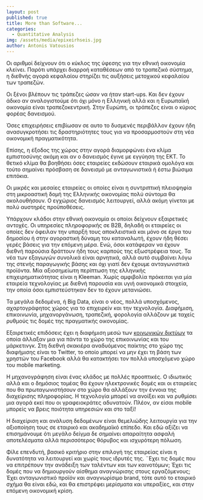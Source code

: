 ```yaml
---
layout: post
published: true
title: More than Software...
categories:
  - Quantitative Analysis
img: /assets/media/epixeirhseis.jpg
author: Antonis Vatousios
---
```

Οι αριθμοί δείχνουν ότι ο κύκλος της ύφεσης για την εθνική οικονομία κλείνει. Παρότι υπάρχει διαρροή καταθέσεων από το τραπεζικό σύστημα, η διεθνής αγορά κεφαλαίου στηρίζει τις αυξήσεις μετοχικού κεφαλαίου των τραπεζών.

Οι ξένοι βλέπουν τις τράπεζες ώσαν να ήταν start-ups. Και δεν έχουν άδικο αν αναλογιστούμε ότι όχι μόνο η Ελληνική αλλά και η Ευρωπαϊκή οικονομία είναι τραπεζοκεντρική. Στην Ευρώπη, οι τράπεζες είναι ο κύριος φορέας δανεισμού.

Όσες επιχειρήσεις επιβίωσαν σε αυτο το δυσμενές περιβάλλον έχουν ήδη ανασυγκροτήσει τις δραστηριότητες τους για να προσαρμοστούν στη νέα οικονομική πραγματικότητα.

Επίσης, η έξοδος της χώρας στην αγορά διαμορφώνει ένα κλίμα εμπιστοσύνης ακόμη και αν ο δανεισμός έγινε με εγγύηση της ΕΚΤ. Το θετικό κλίμα θα βοηθήσει όσες εταιρείες εκδώσουν εταιρικά ομολόγα και τούτο σημαίνει πρόσβαση σε δανεισμό με ανταγωνιστικά ή έστω βιώσιμα επιτόκια.

Οι μικρές και μεσαίες εταιρείες οι οποίες είναι η συντριπτική πλειοψηφία στη μικροαστική δομή της Ελληνικής οικονομίας πολύ σύντομα θα ακολουθήσουν. Ο εγχώριος δανεισμός λειτουργεί, αλλά ακόμη γίνεται με πολύ αυστηρές προϋποθέσεις.

Υπάρχουν κλάδοι στην εθνική οικονομία οι οποίοι δείχνουν εξαιρετικές αντοχές. Οι υπηρεσίες πληροφορικής σε Β2Β, δηλαδή οι εταιρείες οι οποίες δεν όφειλαν την υπαρξή τους αποκλειστικά και μόνο σε έργα του δημοσίου ή στην αγοραστική δύναμη του καταναλωτή, έχουν ήδη θέσει γερές βάσεις για την επόμενη μέρα. Ενώ, όσοι κατάφεραν να έχουν διεθνή παρούσια δράττουν ήδη τους καρπούς της εξωστρέφεια τους. Τα νέα των εξαγωγών συνολικά είναι αρνητικά, αλλά αυτό συμβαίνει λόγω της στενής παραγωγικής βάσης και όχι γιατί δεν έχουμε ανταγωνιστικά προϊόντα. Μία αξιοσημείωτη περίπτωση της ελληνικής επιχειρηματικότητας είναι η Kleeman. Χωρίς αμφιβολία πρόκειται για μία εταιρεία τεχνολογίας με διεθνή παρουσία και υγιή οικονομικά στοιχεία, την οποία όσοι εμπιστεύστηκαν δεν το έχουν μετανιώσει.

Τα μεγάλα δεδομένα, ή Big Data, είναι ο νέος, πολλά υποσχόμενος, αχαρτογράφητος χώρος για το επιχειρείν και την τεχνολογία. Διαφήμιση, επικοινωνία, μηχανοργάνωση, τραπεζική, φορολογία αλλάζουν με ταχείς ρυθμούς τις δομές της πραγματικής οικονομίας.

Εξαιρετικές επιδόσεις έχει η διαφήμιση μεσώ των <a href="https://detectivemt.gr/anaktisi-dedomenwn/">κοινωνικών δικτύων</a> τα οποία άλλαξαν μια για πάντα το χώρο της επικοινωνίας και του μάρκετινγκ. Στη διεθνή σκακιέρα αναδυόμενος παίκτης στο χώρο της διαφήμισης είναι το Twitter, το οποίο μπορεί να μην έχει τη βάση των χρηστών του Facebook αλλά θα κατακτήσει τον πολλά υποσχόμενο χώρο του mobile marketing. 

Η μηχανογράφηση είναι ένας κλάδος με πολλές προοπτικές. Ο ιδιωτικός αλλά και ο δημόσιος τομέας θα έχουν ηλεκτρονικές δομές και οι εταιρείες που θα πρωταγωνιστήσουν στο χώρο θα αλλάξουν την έννοια της διαχείρισης πληροφορίας. Η τεχνολογία μπορεί να ανοίξει και να ρυθμίσει μια αγορά εκεί που οι γραφειοκράτες αδυνατούν. Πλέον, αν είσαι mobile μπορείς να βρεις ποιότητα υπηρεσιών και στο ταξί!

Η διαχείριση και ανάλυση δεδομένων είναι θεμελιώδης λειτουργία για την αξιοποίηση τους σε εταιρικό και ακαδημαϊκό επίπεδο. Και εδώ αξίζει να επισημάνουμε ότι μεγάλο δείγμα δε σημαίνει απαραίτητα ασφαλή αποτελέσματα αλλά περισσότερος θόρυβος και ισχυρότερη πόλωση.

Φίλε επενδυτή, βασικό κριτήριο στην επιλογή της εταιρείας είναι η δυνατότητα να λειτουργεί και χωρίς τους ιδρυτές της. ¨Εχει τις δομές που να επιτρέπουν την ανάδειξη των ταλέντων και των καινοτόμων; Έχει τις δομές που να δημιουργούν αίσθημα αναγνώρισης στους εργαζόμενους; Έχει ανταγωνιστικό προϊόν και αναγνωρίσιμο brand, τότε αυτό το εταιρικό σχήμα θα είναι εδώ, και θα επιστρέφει μερίσματα και υπεραξίες, και στην επόμενη οικονομική κρίση.

